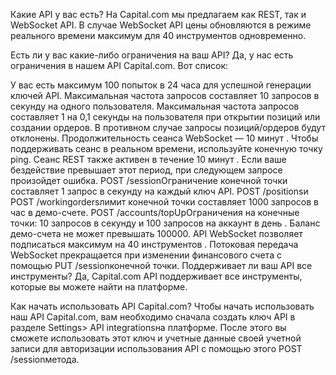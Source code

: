 Какие API у вас есть?
На Capital.com мы предлагаем как REST, так и WebSocket API. В случае WebSocket API цены обновляются в режиме реального времени максимум для 40 инструментов одновременно.

Есть ли у вас какие-либо ограничения на ваш API?
Да, у нас есть ограничения в нашем API Capital.com. Вот список:

У вас есть максимум 100 попыток в 24 часа для успешной генерации ключей API.
Максимальная частота запросов составляет 10 запросов в секунду на одного пользователя.
Максимальная частота запросов составляет 1 на 0,1 секунды на пользователя при открытии позиций или создании ордеров. В противном случае запросы позиций/ордеров будут отклонены.
Продолжительность сеанса WebSocket — 10 минут . Чтобы поддерживать сеанс в реальном времени, используйте конечную точку ping.
Сеанс REST также активен в течение 10 минут . Если ваше бездействие превышает этот период, при следующем запросе произойдет ошибка.
POST /sessionОграничение конечной точки составляет 1 запрос в секунду на каждый ключ API.
POST /positionsи POST /workingordersлимит конечной точки составляет 1000 запросов в час в демо-счете.
POST /accounts/topUpОграничения на конечные точки: 10 запросов в секунду и 100 запросов на аккаунт в день .
Баланс демо-счета не может превышать 100000.
API WebSocket позволяет подписаться максимум на 40 инструментов .
Потоковая передача WebSocket прекращается при изменении финансового счета с помощью PUT​ /sessionконечной точки.
Поддерживает ли ваш API все инструменты?
Да, Capital.com API поддерживает все инструменты, которые вы можете найти на платформе.

Как начать использовать API Capital.com?
Чтобы начать использовать наш API Capital.com, вам необходимо сначала создать ключ API в разделе Settings> API integrationsна платформе. После этого вы сможете использовать этот ключ и учетные данные своей учетной записи для авторизации использования API с помощью этого POST /sessionметода.
